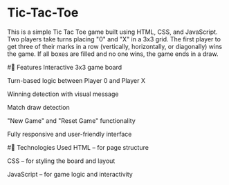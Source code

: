 # Tic-Tac-Toe

This is a simple Tic Tac Toe game built using HTML, CSS, and JavaScript. Two players take turns placing "0" and "X" in a 3x3 grid. The first player to get three of their marks in a row (vertically, horizontally, or diagonally) wins the game. If all boxes are filled and no one wins, the game ends in a draw.

#🚀 Features
Interactive 3x3 game board

Turn-based logic between Player 0 and Player X

Winning detection with visual message

Match draw detection

"New Game" and "Reset Game" functionality

Fully responsive and user-friendly interface

#📁 Technologies Used
HTML – for page structure

CSS – for styling the board and layout

JavaScript – for game logic and interactivity
